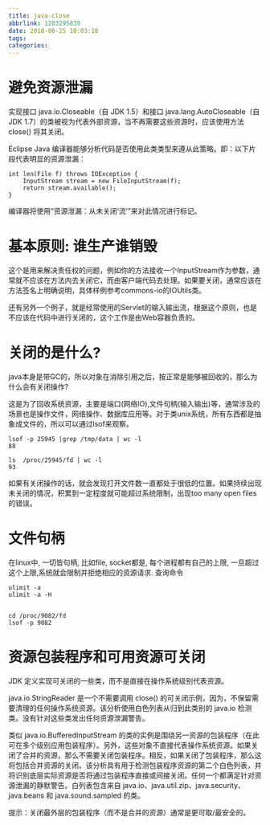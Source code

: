 ```yaml
---
title: java-close
abbrlink: 1203295839
date: 2018-06-25 10:03:18
tags:
categories:
---
```

# 避免资源泄漏
实现接口 java.io.Closeable（自 JDK 1.5）和接口 java.lang.AutoCloseable（自 JDK 1.7）的类被视为代表外部资源，当不再需要这些资源时，应该使用方法 close() 将其关闭。

Eclipse Java 编译器能够分析代码是否使用此类类型来遵从此策略。即：以下片段代表明显的资源泄漏：

    int len(File f) throws IOException {
        InputStream stream = new FileInputStream(f);
        return stream.available();
    }
编译器将使用“资源泄漏：从未关闭‘流’”来对此情况进行标记。


# 基本原则: 谁生产谁销毁

这个是用来解决责任权的问题，例如你的方法接收一个InputStream作为参数，通常就不应该在方法内去关闭它，而由客户端代码去处理。如果要关闭，通常应该在方法签名上明确说明，具体样例参考commons-io的IOUtils类。

还有另外一个例子，就是经常使用的Servlet的输入输出流，根据这个原则，也是不应该在代码中进行关闭的，这个工作是由Web容器负责的。


# 关闭的是什么?
java本身是带GC的，所以对象在消除引用之后，按正常是能够被回收的，那么为什么会有关闭操作?

这是为了回收系统资源，主要是端口(网络IO),文件句柄(输入输出)等，通常涉及的场景也是操作文件，网络操作、数据库应用等。对于类unix系统，所有东西都是抽象成文件的，所以可以通过lsof来观察。

```
lsof -p 25945 |grep /tmp/data | wc -l
88

ls  /proc/25945/fd | wc -l
93
```
如果有关闭操作的话，就会发现打开文件数一直都处于很低的位置。如果持续出现未关闭的情况，积累到一定程度就可能超过系统限制，出现too many open files的错误。

# 文件句柄
在linux中, 一切皆句柄, 比如file, socket都是, 每个进程都有自己的上限, 一旦超过这个上限,系统就会限制并拒绝相应的资源请求. 
查询命令
```
ulimit -a  
ulimit -a -H


cd /proc/9082/fd
lsof -p 9082
```



# 资源包装程序和可用资源可关闭
JDK 定义实现可关闭的一些类，而不是直接在操作系统级别代表资源。

java.io.StringReader 是一个不需要调用 close() 的可关闭示例，因为，不保留需要清理的任何操作系统资源。该分析使用白色列表从归到此类别的 java.io 检测类。没有针对这些类发出任何资源泄漏警告。

类似 java.io.BufferedInputStream 的类的实例是围绕另一资源的包装程序（在此可在多个级别应用包装程序）。另外，这些对象不直接代表操作系统资源。如果关闭了合并的资源，那么不需要关闭包装程序。相反，如果关闭了包装程序，那么这将包括合并资源的关闭。该分析具有用于检测包装程序资源的第二个白色列表，并将识别底层实际资源是否将通过包装程序直接或间接关闭。任何一个都满足针对资源泄漏的静默警告。白列表包含来自 java.io、java.util.zip、java.security、java.beans 和 java.sound.sampled 的类。

提示：关闭最外层的包装程序（而不是合并的资源）通常是更可取/最安全的。